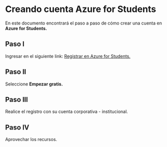# Creando cuenta Azure for Students

En este documento encontrará el paso a paso de cómo crear una cuenta en **Azure for Students.**


## Paso l

Ingresar en el siguiente link: [Registrar en Azure for Students.](https://acortar.link/vMAJ7l)


## Paso ll

Seleccione **Empezar gratis.**

## Paso lll

Realice el registro con su cuenta corporativa - institucional.

## Paso lV
Aprovechar los recursos.